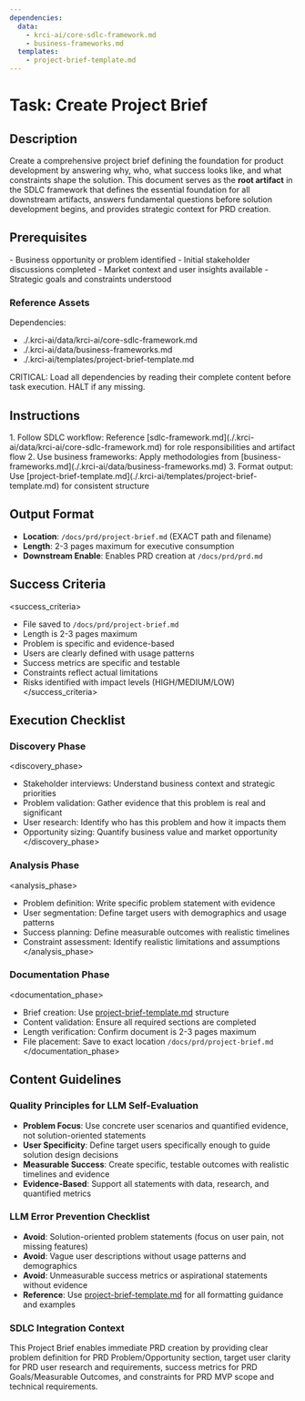 ```yaml
---
dependencies:
  data:
    - krci-ai/core-sdlc-framework.md
    - business-frameworks.md
  templates:
    - project-brief-template.md
---
```


# Task: Create Project Brief

## Description

Create a comprehensive project brief defining the foundation for product development by answering why, who, what success looks like, and what constraints shape the solution. This document serves as the **root artifact** in the SDLC framework that defines the essential foundation for all downstream artifacts, answers fundamental questions before solution development begins, and provides strategic context for PRD creation.

## Prerequisites

<prerequisites>
- Business opportunity or problem identified
- Initial stakeholder discussions completed
- Market context and user insights available
- Strategic goals and constraints understood
</prerequisites>

### Reference Assets

Dependencies:

- ./.krci-ai/data/krci-ai/core-sdlc-framework.md
- ./.krci-ai/data/business-frameworks.md
- ./.krci-ai/templates/project-brief-template.md

CRITICAL: Load all dependencies by reading their complete content before task execution. HALT if any missing.

## Instructions

<instructions>
1. Follow SDLC workflow: Reference [sdlc-framework.md](./.krci-ai/data/krci-ai/core-sdlc-framework.md) for role responsibilities and artifact flow
2. Use business frameworks: Apply methodologies from [business-frameworks.md](./.krci-ai/data/business-frameworks.md)
3. Format output: Use [project-brief-template.md](./.krci-ai/templates/project-brief-template.md) for consistent structure
</instructions>

## Output Format

- **Location**: `/docs/prd/project-brief.md` (EXACT path and filename)
- **Length**: 2-3 pages maximum for executive consumption
- **Downstream Enable**: Enables PRD creation at `/docs/prd/prd.md`

## Success Criteria

<success_criteria>
- File saved to `/docs/prd/project-brief.md`
- Length is 2-3 pages maximum
- Problem is specific and evidence-based
- Users are clearly defined with usage patterns
- Success metrics are specific and testable
- Constraints reflect actual limitations
- Risks identified with impact levels (HIGH/MEDIUM/LOW)
</success_criteria>

## Execution Checklist

### Discovery Phase

<discovery_phase>
- Stakeholder interviews: Understand business context and strategic priorities
- Problem validation: Gather evidence that this problem is real and significant
- User research: Identify who has this problem and how it impacts them
- Opportunity sizing: Quantify business value and market opportunity
</discovery_phase>

### Analysis Phase

<analysis_phase>
- Problem definition: Write specific problem statement with evidence
- User segmentation: Define target users with demographics and usage patterns
- Success planning: Define measurable outcomes with realistic timelines
- Constraint assessment: Identify realistic limitations and assumptions
</analysis_phase>

### Documentation Phase

<documentation_phase>
- Brief creation: Use [project-brief-template.md](./.krci-ai/templates/project-brief-template.md) structure
- Content validation: Ensure all required sections are completed
- Length verification: Confirm document is 2-3 pages maximum
- File placement: Save to exact location `/docs/prd/project-brief.md`
</documentation_phase>

## Content Guidelines

### Quality Principles for LLM Self-Evaluation

- **Problem Focus**: Use concrete user scenarios and quantified evidence, not solution-oriented statements
- **User Specificity**: Define target users specifically enough to guide solution design decisions
- **Measurable Success**: Create specific, testable outcomes with realistic timelines and evidence
- **Evidence-Based**: Support all statements with data, research, and quantified metrics

### LLM Error Prevention Checklist

- **Avoid**: Solution-oriented problem statements (focus on user pain, not missing features)
- **Avoid**: Vague user descriptions without usage patterns and demographics
- **Avoid**: Unmeasurable success metrics or aspirational statements without evidence
- **Reference**: Use [project-brief-template.md](./.krci-ai/templates/project-brief-template.md) for all formatting guidance and examples

### SDLC Integration Context

This Project Brief enables immediate PRD creation by providing clear problem definition for PRD Problem/Opportunity section, target user clarity for PRD user research and requirements, success metrics for PRD Goals/Measurable Outcomes, and constraints for PRD MVP scope and technical requirements.
